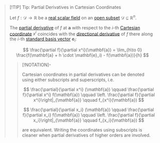 >[!TIP] Tip: Partial Derivatives in Cartesian Coordinates
>
>Let $f: \mathcal{D} \to \mathbb{R}$ be a [real scalar field](../Real%20Scalar%20Field.md) on an [open subset](../../../The%20Topology%20of%20Euclidean%20Space.md) $\mathcal{D} \subseteq \mathbb{R}^n$.
>
>The [partial derivative](Partial%20Derivatives%20of%20Real%20Scalar%20Fields.md) of $f$ at $\mathbf{a}$ with respect to the $i$-th [Cartesian coordinate](../../../../../Geometry/Euclidean%20Geometry/Euclidean%20Space/Coordinate%20Systems/Cartesian%20Coordinate%20System.md) $x^i$ coincides with the [directional derivative](Directional%20Derivatives%20of%20Real%20Scalar%20Fields.md) of $f$ there along the $i$-th [standard basis vector](../../../../../Algebra/Linear%20Algebra/Matrices/Row%20and%20Column%20Vectors/Real%20Vectors/Standard%20Basis%20of%20the%20Real%20Vector%20Space.md) $\mathbf{e}_i$:
>
>$$
>\frac{\partial f}{\partial x^i}(\mathbf{a}) = \lim_{h\to 0} \frac{f(\mathbf{a} + h \cdot \mathbf{e}_i) - f(\mathbf{a})}{h}
>$$
>
>>[!NOTATION]-
>>
>>Cartesian coordinates in partial derivatives can be denoted using either subscripts and superscripts, i.e.
>>
>>$$
>>\frac{\partial}{\partial x^i} (\mathbf{a}) \qquad  \frac{\partial f}{\partial x^i} f(\mathbf{a}) \qquad \left. \frac{\partial f}{\partial x^i}\right|_{\mathbf{a}} \qquad f_{x^i}(\mathbf{a})
>>$$
>>
>>$$
>>\frac{\partial}{\partial x_i} (\mathbf{a}) \qquad  \frac{\partial f}{\partial x_i} f(\mathbf{a}) \qquad \left. \frac{\partial f}{\partial x_i}\right|_{\mathbf{a}} \qquad f_{x_i}(\mathbf{a})
>>$$
>>
>>are equivalent. Writing the coordinates using subscripts is cleaner when partial derivatives of higher orders are involved.
>>
>